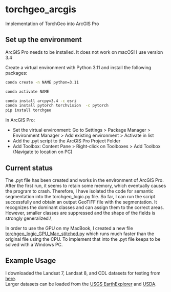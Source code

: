 # torchgeo_arcgis
Implementation of TorchGeo into ArcGIS Pro

## Set up the environment
ArcGIS Pro needs to be installed. It does not work on macOS! I use version 3.4

Create a virtual environment with Python 3.11 and install the following packages:
```sh
conda create -n NAME python=3.11
```
```sh
conda activate NAME
```
```sh
conda install arcpy=3.4 -c esri
conda install pytorch torchvision  -c pytorch
pip install torchgeo
```

In ArcGIS Pro:
- Set the virtual environment: Go to Settings > Package Manager > Environment Manager > Add existing environment > Activate in list
- Add the .pyt script to the ArcGIS Pro Project Folder
- Add Toolbox: Content Pane > Right-click on Toolboxes > Add Toolbox (Navigate to location on PC)

## Current status
The .pyt file has been created and works in the environment of ArcGIS Pro. After the first run, it seems to retain some memory, which eventually causes the program to crash. Therefore, I have isolated the code for semantic segmentation into the torchgeo_logic.py file. So far, I can run the script successfully and obtain an output GeoTIFF file with the segmentation. It recognizes the dominant classes and can assign them to the correct areas. However, smaller classes are suppressed and the shape of the fields is strongly generalized.\\

In order to use the GPU on my MacBook, I created a new file [torchgeo_logic_GPU_Mac_stitched.py]() which runs much faster than the original file using the CPU. To implement that into the .pyt file keeps to be solved with a Windows PC.

## Example Usage
I downloaded the Landsat 7, Landsat 8, and CDL datasets for testing from [here](https://huggingface.co/datasets/torchgeo/tutorials/tree/main).\
Larger datasets can be loaded from the [USGS EarthExplorer](https://earthexplorer.usgs.gov) and [USDA](https://www.nass.usda.gov/Research_and_Science/Cropland/Release/index.php).


